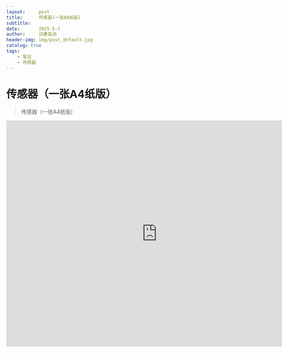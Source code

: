 ```yaml
---
layout:     post
title:      传感器(一张A4纸版)
subtitle:   
date:       2025-5-7
author:     试墨临池
header-img: img/post_default.jpg
catalog: true
tags:
    - 笔记
    - 传感器
---
```


# 传感器（一张A4纸版）

> 传感器（一张A4纸版）

<embed src="https://raw.githubusercontent.com/shimolinchi/shimolinchi.github.io/master/pdf/传感器.pdf" width="800" height="600" type="application/pdf">